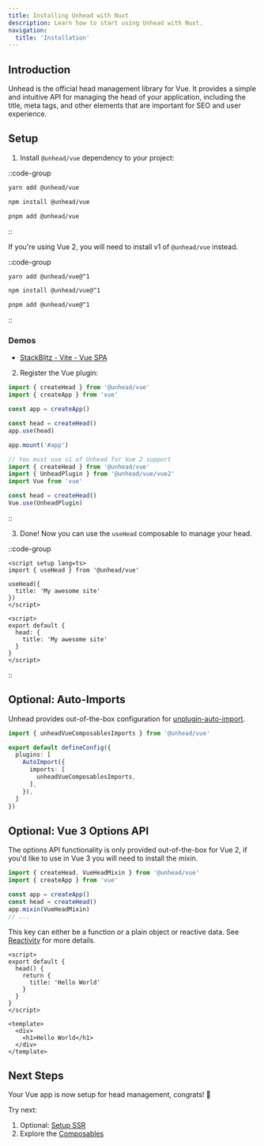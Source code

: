```yaml
---
title: Installing Unhead with Nuxt
description: Learn how to start using Unhead with Nuxt.
navigation:
  title: 'Installation'
---
```


## Introduction

Unhead is the official head management library for Vue. It provides a simple and intuitive API for managing the head of your application, including the title, meta tags, and other elements that are important for SEO and user experience.

## Setup

1. Install `@unhead/vue` dependency to your project:

::code-group

```bash [yarn]
yarn add @unhead/vue
```

```bash [npm]
npm install @unhead/vue
```

```bash [pnpm]
pnpm add @unhead/vue
```

::

If you're using Vue 2, you will need to install v1 of `@unhead/vue` instead.

::code-group

```bash [yarn]
yarn add @unhead/vue@^1
```

```bash [npm]
npm install @unhead/vue@^1
```

```bash [pnpm]
pnpm add @unhead/vue@^1
```

::

### Demos

- [StackBlitz - Vite - Vue SPA](https://stackblitz.com/edit/vitejs-vite-uijgqa?file=package.json)

2. Register the Vue plugin:

```ts [Vue 3]
import { createHead } from '@unhead/vue'
import { createApp } from 'vue'

const app = createApp()

const head = createHead()
app.use(head)

app.mount('#app')
```

```ts [Vue 2]
// You must use v1 of Unhead for Vue 2 support
import { createHead } from '@unhead/vue'
import { UnheadPlugin } from '@unhead/vue/vue2'
import Vue from 'vue'

const head = createHead()
Vue.use(UnheadPlugin)
```

::

3. Done! Now you can use the `useHead` composable to manage your head.

::code-group

```vue [useHead]
<script setup lang=ts>
import { useHead } from '@unhead/vue'

useHead({
  title: 'My awesome site'
})
</script>
```

```vue [Options API]
<script>
export default {
  head: {
    title: 'My awesome site'
  }
}
</script>
```

::

## Optional: Auto-Imports

Unhead provides out-of-the-box configuration for [unplugin-auto-import](https://github.com/antfu/unplugin-auto-import).

```ts [vite.config.ts]
import { unheadVueComposablesImports } from '@unhead/vue'

export default defineConfig({
  plugins: [
    AutoImport({
      imports: [
        unheadVueComposablesImports,
      ],
    }),
  ]
})
```

## Optional: Vue 3 Options API

The options API functionality is only provided out-of-the-box for Vue 2, if you'd like to use in Vue 3 you will need to install the mixin.

```ts
import { createHead, VueHeadMixin } from '@unhead/vue'
import { createApp } from 'vue'

const app = createApp()
const head = createHead()
app.mixin(VueHeadMixin)
// ...
```

This key can either be a function or a plain object or reactive data. See [Reactivity](/setup/vue/how-it-works) for more details.

```vue
<script>
export default {
  head() {
    return {
      title: 'Hello World'
    }
  }
}
</script>

<template>
  <div>
    <h1>Hello World</h1>
  </div>
</template>
```

## Next Steps

Your Vue app is now setup for head management, congrats! 🎉

Try next:

1. Optional: [Setup SSR](/setup/ssr/installation)
2. Explore the [Composables](/usage/composables/use-head)
